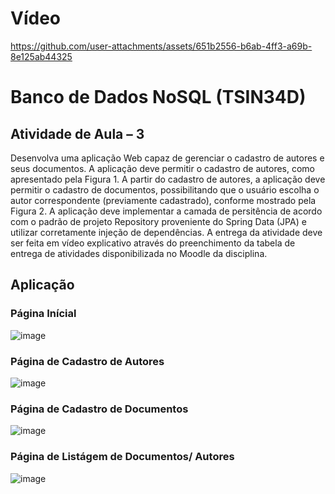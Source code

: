 
# Vídeo

https://github.com/user-attachments/assets/651b2556-b6ab-4ff3-a69b-8e125ab44325


# Banco de Dados NoSQL (TSIN34D)
## Atividade de Aula – 3

Desenvolva uma aplicação Web capaz de gerenciar o cadastro de autores e seus
documentos. A aplicação deve permitir o cadastro de autores, como apresentado pela
Figura 1. A partir do cadastro de autores, a aplicação deve permitir o cadastro de
documentos, possibilitando que o usuário escolha o autor correspondente
(previamente cadastrado), conforme mostrado pela Figura 2. A aplicação deve
implementar a camada de persitência de acordo com o padrão de projeto
Repository proveniente do Spring Data (JPA) e utilizar corretamente injeção de
dependências. A entrega da atividade deve ser feita em vídeo explicativo através do
preenchimento da tabela de entrega de atividades disponibilizada no Moodle da
disciplina.
## Aplicação
### Página Inícial
![image](https://github.com/user-attachments/assets/88228c5d-f43a-4ef2-bc1a-a427264b5771)

### Página de Cadastro de Autores
![image](https://github.com/user-attachments/assets/3f44e76f-986b-4d74-8dbc-5a3cb417a6d4)

### Página de Cadastro de Documentos
![image](https://github.com/user-attachments/assets/f5546940-b213-454a-9237-8606cfcd4529)

### Página de Listágem de Documentos/ Autores
![image](https://github.com/user-attachments/assets/a314037f-148d-46f8-a249-40bef34d48a6)

